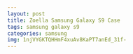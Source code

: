 ```yaml
---
layout: post
title: Zoella Samsung Galaxy S9 Case
tags: samsung galaxy s9
categories: samsung
img: 1njVYGKTQHHmF4xuAv8KaPT7anEd_31f-
---
```

